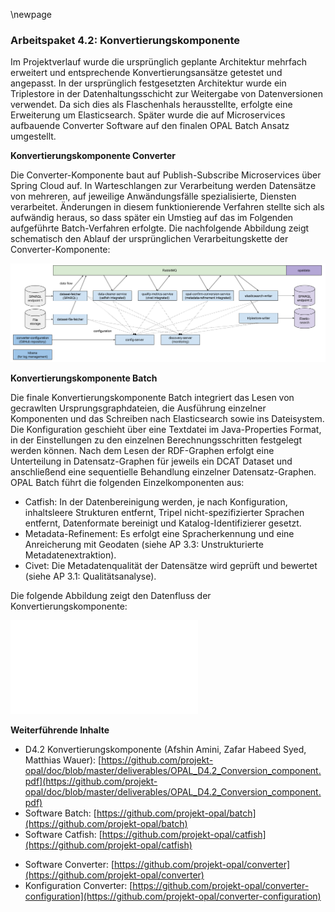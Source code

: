 \newpage

### Arbeitspaket 4.2: Konvertierungskomponente

Im Projektverlauf wurde die ursprünglich geplante Architektur mehrfach erweitert und entsprechende Konvertierungsansätze getestet und angepasst. In der ursprünglich festgesetzten Architektur wurde ein Triplestore in der Datenhaltungsschicht zur Weitergabe von Datenversionen verwendet. Da sich dies als Flaschenhals herausstellte, erfolgte eine Erweiterung um Elasticsearch. Später wurde die auf Microservices aufbauende Converter Software auf den finalen OPAL Batch Ansatz umgestellt.

**Konvertierungskomponente Converter**

Die Converter-Komponente baut auf Publish-Subscribe Microservices über Spring Cloud auf. In Warteschlangen zur Verarbeitung werden Datensätze von mehreren, auf jeweilige Anwändungsfälle spezialisierte, Diensten verarbeitet. Änderungen in diesem funktionierende Verfahren stellte sich als aufwändig heraus, so dass später ein Umstieg auf das im Folgenden aufgeführte Batch-Verfahren erfolgte. Die nachfolgende Abbildung zeigt schematisch den Ablauf der ursprünglichen Verarbeitungskette der Converter-Komponente:

![](../Medien/AP4-2-Converter.png)


**Konvertierungskomponente Batch**

Die finale Konvertierungskomponente Batch integriert das Lesen von gecrawlten Ursprungsgraphdateien, die Ausführung einzelner Komponenten und das Schreiben nach Elasticsearch sowie ins Dateisystem. Die Konfiguration geschieht über eine Textdatei im Java-Properties Format, in der Einstellungen zu den einzelnen Berechnungsschritten festgelegt werden können. Nach dem Lesen der RDF-Graphen erfolgt eine Unterteilung in Datensatz-Graphen für jeweils ein DCAT Dataset und anschließend eine sequentielle Behandlung einzelner Datensatz-Graphen. OPAL Batch führt die folgenden Einzelkomponenten aus:

- Catfish: In der Datenbereinigung werden, je nach Konfiguration, inhaltsleere Strukturen entfernt, Tripel nicht-spezifizierter Sprachen entfernt, Datenformate bereinigt und Katalog-Identifizierer gesetzt.
- Metadata-Refinement: Es erfolgt eine Spracherkennung und eine Anreicherung mit Geodaten (siehe AP 3.3: Unstrukturierte Metadatenextraktion).
- Civet: Die Metadatenqualität der Datensätze wird geprüft und bewertet (siehe AP 3.1: Qualitätsanalyse).

Die folgende Abbildung zeigt den Datenfluss der Konvertierungskomponente:

![](../Medien/AP4-2-Batch.pdf)


**Weiterführende Inhalte**

* D4.2 Konvertierungskomponente (Afshin Amini, Zafar Habeed Syed, Matthias Wauer): [https://github.com/projekt-opal/doc/blob/master/deliverables/OPAL_D4.2_Conversion_component.pdf](https://github.com/projekt-opal/doc/blob/master/deliverables/OPAL_D4.2_Conversion_component.pdf)
* Software Batch: [https://github.com/projekt-opal/batch](https://github.com/projekt-opal/batch)
* Software Catfish: [https://github.com/projekt-opal/catfish](https://github.com/projekt-opal/catfish)
- Software Converter: [https://github.com/projekt-opal/converter](https://github.com/projekt-opal/converter)  
- Konfiguration Converter: [https://github.com/projekt-opal/converter-configuration](https://github.com/projekt-opal/converter-configuration)
